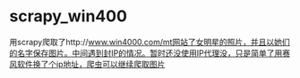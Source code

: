 # scrapy_win400
用scrapy爬取了http://www.win4000.com/mt网站了女明星的照片，并且以她们的名字保存图片。中间遇到封IP的情况。暂时还没使用IP代理没，只是简单了用赛风软件换了个ip地址，爬虫可以继续爬取图片
